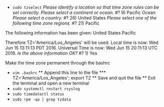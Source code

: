 * `sudo tzselect`
*Please identify a location so that time zone rules can be set correctly.*
*Please select a continent or ocean.*
#? 9) Pacific Ocean
*_Please select a country._*
#? 26) United States
*_Please select one of the following time zone regions._*
#? 21) Pacific

The following information has been given:
        United States
        Pacific

Therefore TZ='America/Los_Angeles' will be used.
Local time is now:      Wed Jun 15 13:11:13 PDT 2016.
Universal Time is now:  Wed Jun 15 20:11:13 UTC 2016.
*_Is the above information OK?_*
#? 1) Yes

Make the time zone permanent through the bashrc
* `vim .bashrc`
** Append this line to the file
*** TZ='America/Los_Angeles'; export TZ
** Save and quit the file
** Exit the terminal and open a new terminal
* `sudo systemctl restart rsyslog`
* `sudo timedatectl status`
* `sudo rpm -qa | grep tzdata`
